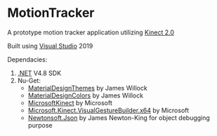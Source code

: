 # MotionTracker
A prototype motion tracker application utilizing [Kinect 2.0](https://en.wikipedia.org/wiki/Kinect#Kinect_for_Xbox_One_(2013))

Built using [Visual Studio](https://visualstudio.microsoft.com/) 2019

Dependacies:
1. [.NET](https://dotnet.microsoft.com/download) V4.8 SDK
2. Nu-Get:
   * [MaterialDesignThemes](https://www.nuget.org/packages/MaterialDesignThemes) by James Willock
   * [MaterialDesignColors](https://www.nuget.org/packages/MaterialDesignColors) by James Willock
   * [MicrosoftKinect](https://www.nuget.org/packages/Microsoft.Kinect) by Microsoft
   * [Microsoft.Kinect.VisualGestureBuilder.x64](https://www.nuget.org/packages/Microsoft.Kinect.VisualGestureBuilder.x64) by Microsoft
   * [Newtonsoft.Json](https://www.nuget.org/packages/Newtonsoft.Json) by James Newton-King for object debugging purpose
